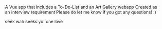 A Vue app that includes a To-Do-List and an Art Gallery webapp
Created as an interview requirement
Please do let me know if you got any questions! :)


seek wah seeks yu.
one love
 
